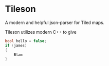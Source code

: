 # Tileson
A modern and helpful json-parser for Tiled maps.

Tileson utilizes modern C++ to give 

```c++
bool hello = false;
if (james)
{
    Blam
}
```